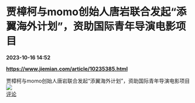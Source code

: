 # 贾樟柯与momo创始人唐岩联合发起“添翼海外计划”，资助国际青年导演电影项目

**2023-10-16 14:52**

**https://www.jiemian.com/article/10235385.html**

贾樟柯与momo创始人唐岩联合发起“添翼海外计划”，资助国际青年导演电影项目  
![](https://img3.chouti.com/CHOUTI_20231016/E0EFCA457B984F7A9E36A72570934B45_W419H419.jpeg)  
[评论](https://m.chouti.com/link/40308925)